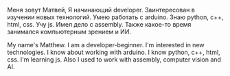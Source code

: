 Меня зовут Матвей, Я начинающий developer. Заинтересован в изучении новых технологий. Умею работать с arduino. Знаю python, c++, html, css. Учу js. Имел дело с assembly. Также какое-то время занимался компьютерным зрением и ИИ.

My name's Matthew. I am a developer-beginner. I'm interested in new technologies. I know about working with arduino. I know python, c++, html, css. I'm learning js. Also I used to work with assembly, computer vision and AI.
